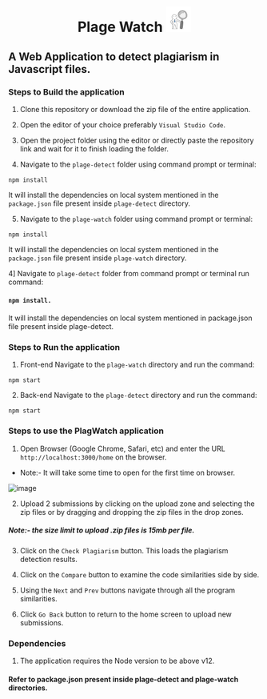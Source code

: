 <h1 align="center"> Plage Watch <img src='/plage-watch/src/images/plagewatch.jpg' alt='logo' width=50px /></h1> 

## A Web Application to detect plagiarism in Javascript files.


### Steps to Build the application

1. Clone this repository or download the zip file of the entire application.

2. Open the editor of your choice preferably `Visual Studio Code`.

3. Open the project folder using the editor or directly paste the repository link and wait for it to finish loading the folder.

4. Navigate to the `plage-detect` folder using command prompt or terminal: 
```
npm install
``` 
It will install the dependencies on local system mentioned in the `package.json` file present inside `plage-detect` directory.

5. Navigate to the `plage-watch` folder using command prompt or terminal: 
```
npm install
```
It will install the dependencies on local system mentioned in the `package.json` file present inside `plage-watch` directory.


4] Navigate to `plage-detect` folder from command prompt or terminal run command: 
#### `npm install.` 
It will install the dependencies on local system mentioned in package.json file present inside plage-detect.
### Steps to Run the application
1. Front-end
Navigate to the `plage-watch` directory and run the command:
```
npm start
```
2. Back-end
Navigate to the `plage-detect` directory and run the command:
```
npm start
```

### Steps to use the PlagWatch application
1. Open Browser (Google Chrome, Safari, etc) and enter the URL `http://localhost:3000/home` on the browser.
  * Note:- It will take some time to open for the first time on browser.
  
  ![image](https://media.github.ccs.neu.edu/user/6143/files/05b68900-340d-11eb-9d21-b7c2ad55b166)

2. Upload 2 submissions by clicking on the upload zone and selecting the zip files or by dragging and dropping the zip files in the drop zones.
##### Note:- the size limit to upload .zip files is 15mb per file.

3. Click on the `Check Plagiarism` button. This loads the plagiarism detection results.

4. Click on the `Compare` button to examine the code similarities side by side.

5. Using the `Next` and `Prev` buttons navigate through all the program similarities.

6. Click `Go Back` button to return to the home screen to upload new submissions.


### Dependencies
1. The application requires the Node version to be above v12.
#### Refer to package.json present inside plage-detect and plage-watch directories.
